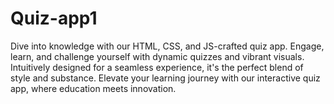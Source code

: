 # Quiz-app1
Dive into knowledge with our HTML, CSS, and JS-crafted quiz app. Engage, learn, and challenge yourself with dynamic quizzes and vibrant visuals. Intuitively designed for a seamless experience, it's the perfect blend of style and substance. Elevate your learning journey with our interactive quiz app, where education meets innovation.
